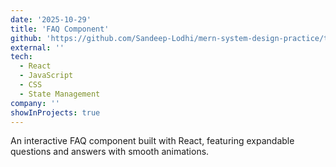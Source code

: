 ```yaml
---
date: '2025-10-29'
title: 'FAQ Component'
github: 'https://github.com/Sandeep-Lodhi/mern-system-design-practice/tree/faq'
external: ''
tech:
  - React
  - JavaScript
  - CSS
  - State Management
company: ''
showInProjects: true
---
```


An interactive FAQ component built with React, featuring expandable questions and answers with smooth animations.
